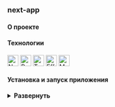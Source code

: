 ### next-app

#### О проекте

#### Технологии

<div>
<img height='25px' src="https://img.shields.io/badge/Next.js-20232A??style=plastic&logo=nextdotjs&logoColor=fff" alt="Nextjs.">
  <img height='25px' src="https://img.shields.io/badge/React-20232A??style=plastic&logo=react&logoColor=61DAFB" alt="React.">
  <img height='25px' src="https://img.shields.io/badge/TypeScript-20232A??style=plastic&logo=typescript&logoColor=3178C6" alt="TypeScript.">
  <img height='25px' src="https://img.shields.io/badge/Effector-20232A??style=plastic" alt="Effector.">
  <img height='25px' src="https://img.shields.io/badge/MUI-20232A??style=for-the-badge&logo=MUI&logoColor=007FFF" alt="MUI."/>
</div>

#### Установка и запуск приложения

<details><summary><b>Развернуть</b></summary>

Клонировать репозиторий:

    git clone https://github.com/Mariyazakharova73/next-app.git

Установить зависимости:

    npm install

Запустить проект:

    npm dev

</details>
<!-- 
[Ссылка на проект react-dress](https://mariyazakharova73.github.io/next-app/)

<div align="center">
  <img width="575" alt="Приложение." src="./src/images/app.png">
</div> -->